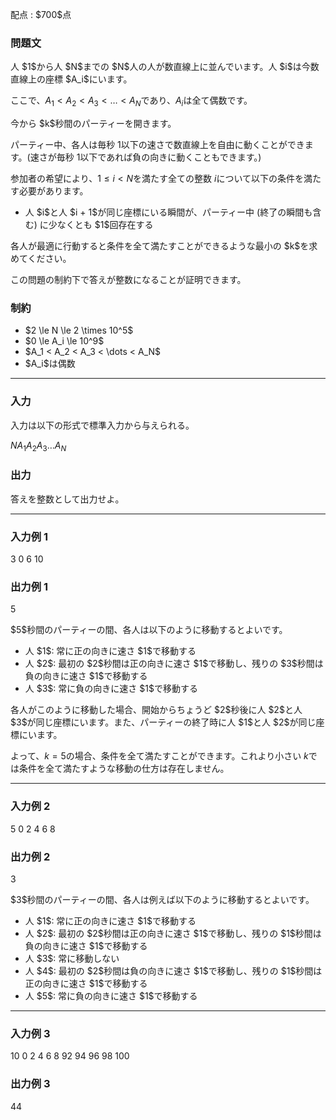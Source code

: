 
<div>

<span>

<span>

<p>
配点 : $700$点
</p>

<div>

<section>

### **問題文**

<p>
人 $1$から人 $N$までの $N$人の人が数直線上に並んでいます。人 $i$は今数直線上の座標 $A_i$にいます。

ここで、$A_1 < A_2 < A_3 < \dots < A_N$であり、$A_i$は全て偶数です。  
</p>

<p>
今から $k$秒間のパーティーを開きます。

パーティー中、各人は毎秒 $1$以下の速さで数直線上を自由に動くことができます。(速さが毎秒 $1$以下であれば負の向きに動くこともできます。)

参加者の希望により、$1 \le i \lt N$を満たす全ての整数 $i$について以下の条件を満たす必要があります。  
</p>

<ul>

<li>
人 $i$と人 $i + 1$が同じ座標にいる瞬間が、パーティー中 (終了の瞬間も含む) に少なくとも $1$回存在する  
</li>

</ul>

<p>
各人が最適に行動すると条件を全て満たすことができるような最小の $k$を求めてください。

この問題の制約下で答えが整数になることが証明できます。  
</p>

</section>

</div>

<div>

<section>

### **制約**

<ul>

<li>
$2 \le N \le 2 \times 10^5$
</li>

<li>
$0 \le A_i \le 10^9$
</li>

<li>
$A_1 < A_2 < A_3 < \dots < A_N$
</li>

<li>
$A_i$は偶数
</li>

</ul>

</section>

</div>

---

<div>

<div>

<section>

### **入力**

<p>
入力は以下の形式で標準入力から与えられる。
</p>

<div>

$N$$A_1$$A_2$$A_3$$\dots$$A_N$
</div>

</section>

</div>

<div>

<section>

### **出力**

<p>
答えを整数として出力せよ。  
</p>

</section>

</div>

</div>

---

<div>

<section>

### **入力例 1**

<div>

3
0 6 10

</div>

</section>

</div>

<div>

<section>

### **出力例 1**

<div>

5

</div>

<p>
$5$秒間のパーティーの間、各人は以下のように移動するとよいです。
</p>

<ul>

<li>
人 $1$: 常に正の向きに速さ $1$で移動する
</li>

<li>
人 $2$: 最初の $2$秒間は正の向きに速さ $1$で移動し、残りの $3$秒間は負の向きに速さ $1$で移動する
</li>

<li>
人 $3$: 常に負の向きに速さ $1$で移動する
</li>

</ul>

<p>
各人がこのように移動した場合、開始からちょうど $2$秒後に人 $2$と人 $3$が同じ座標にいます。また、パーティーの終了時に人 $1$と人 $2$が同じ座標にいます。

よって、$k = 5$の場合、条件を全て満たすことができます。これより小さい $k$では条件を全て満たすような移動の仕方は存在しません。  
</p>

</section>

</div>

---

<div>

<section>

### **入力例 2**

<div>

5
0 2 4 6 8

</div>

</section>

</div>

<div>

<section>

### **出力例 2**

<div>

3

</div>

<p>
$3$秒間のパーティーの間、各人は例えば以下のように移動するとよいです。  
</p>

<ul>

<li>
人 $1$: 常に正の向きに速さ $1$で移動する
</li>

<li>
人 $2$: 最初の $2$秒間は正の向きに速さ $1$で移動し、残りの $1$秒間は負の向きに速さ $1$で移動する
</li>

<li>
人 $3$: 常に移動しない
</li>

<li>
人 $4$: 最初の $2$秒間は負の向きに速さ $1$で移動し、残りの $1$秒間は正の向きに速さ $1$で移動する
</li>

<li>
人 $5$: 常に負の向きに速さ $1$で移動する
</li>

</ul>

</section>

</div>

---

<div>

<section>

### **入力例 3**

<div>

10
0 2 4 6 8 92 94 96 98 100

</div>

</section>

</div>

<div>

<section>

### **出力例 3**

<div>

44

</div>

</section>

</div>

</span>

</span>

</div>
